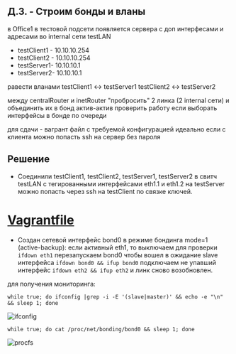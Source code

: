 Д.З. - Строим бонды и вланы
----------------------
в Office1 в тестовой подсети появляется сервера с доп интерфесами и адресами
во internal сети testLAN
- testClient1 - 10.10.10.254
- testClient2 - 10.10.10.254
- testServer1- 10.10.10.1 
- testServer2- 10.10.10.1

равести вланами
testClient1 <-> testServer1
testClient2 <-> testServer2

между centralRouter и inetRouter
"пробросить" 2 линка (2 internal сети) и объединить их в бонд актив-актив
проверить работу если выборать интерфейсы в бонде по очереди

для сдачи - вагрант файл с требуемой конфигурацией
идеально если с клиента можно попасть ssh на сервер без пароля

Решение
------------------------
* Соединили testClient1, testClient2, testServer1, testServer2 в свитч testLAN с тегированными интерфейсами eth1.1 и eth1.2
на testServer можно попасть через ssh на testClient по связке ключей.

# [Vagrantfile](https://github.com/kyourselfer/OTUS_LinuxAdmin201804/blob/master/lesson10_vlanANDbonding/Vagrantfile)

* Создан сетевой интерфейс bond0 в режиме бондинга mode=1 (active-backup):
если активный  eth1, то выключаем для проверки
`ifdown eth1`
перезапускаем bond0 чтобы вошел в ожидание slave интерфейса
`ifdown bond0 && ifup bond0`
подключаем не упавший интерфейс
`ifdown eth2 && ifup eth2`
и линк сново возобновлен.

для получения мониторинга:

`while true; do ifconfig |grep -i -E '(slave|master)' && echo -e "\n" && sleep 1; done`

![ifconfig](https://github.com/kyourselfer/OTUS_LinuxAdmin201804/blob/master/lesson10_vlanANDbonding/ifconfig.gif)

`while true; do cat /proc/net/bonding/bond0 && sleep 1; done`

![procfs](https://github.com/kyourselfer/OTUS_LinuxAdmin201804/blob/master/lesson10_vlanANDbonding/procfs.gif)
